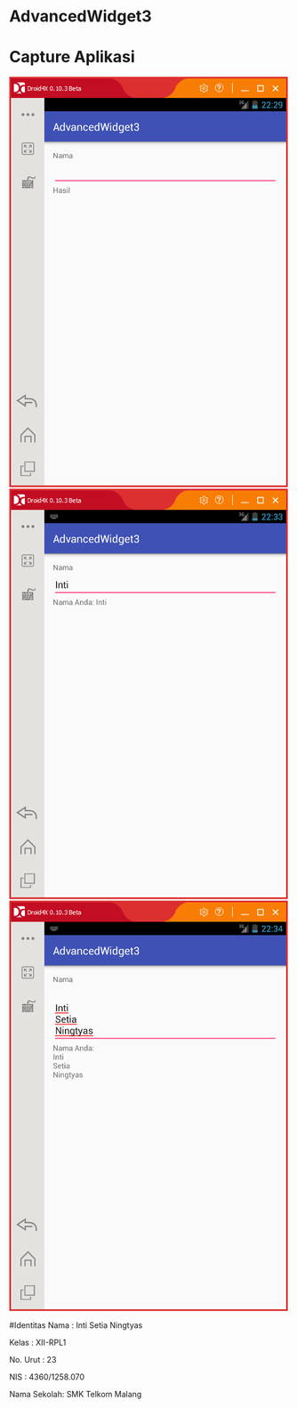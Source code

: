 # AdvancedWidget3

# Capture Aplikasi

![Capture Aplikasi 1](https://github.com/IntiSetia/AdvancedWidget3/blob/master/Widget3_Final_a.png)
![Capture Aplikasi 2](https://github.com/IntiSetia/AdvancedWidget3/blob/master/Widget3_Final_b.png)
![Capture Aplikasi 3](https://github.com/IntiSetia/AdvancedWidget3/blob/master/Widget3_Final_c.png)

#Identitas
Nama        : Inti Setia Ningtyas

Kelas       : XII-RPL1

No. Urut    : 23

NIS         : 4360/1258.070

Nama Sekolah: SMK Telkom Malang
